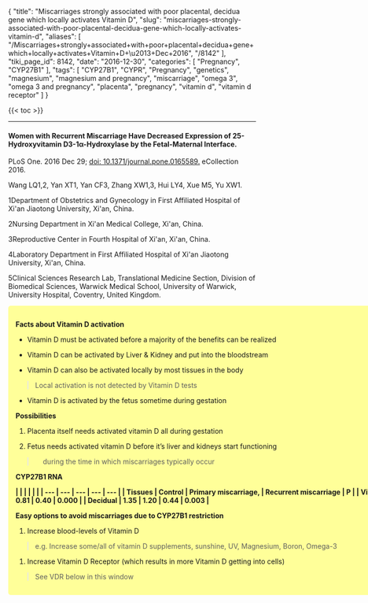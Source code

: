 {
    "title": "Miscarriages strongly associated with poor placental, decidua gene which locally activates Vitamin D",
    "slug": "miscarriages-strongly-associated-with-poor-placental-decidua-gene-which-locally-activates-vitamin-d",
    "aliases": [
        "/Miscarriages+strongly+associated+with+poor+placental+decidua+gene+which+locally+activates+Vitamin+D+\u2013+Dec+2016",
        "/8142"
    ],
    "tiki_page_id": 8142,
    "date": "2016-12-30",
    "categories": [
        "Pregnancy",
        "CYP27B1"
    ],
    "tags": [
        "CYP27B1",
        "CYPR",
        "Pregnancy",
        "genetics",
        "magnesium",
        "magnesium and pregnancy",
        "miscarriage",
        "omega 3",
        "omega 3 and pregnancy",
        "placenta",
        "pregnancy",
        "vitamin d",
        "vitamin d receptor"
    ]
}


{{< toc >}}

---

#### Women with Recurrent Miscarriage Have Decreased Expression of 25-Hydroxyvitamin D3-1α-Hydroxylase by the Fetal-Maternal Interface.

PLoS One. 2016 Dec 29; [doi: 10.1371/journal.pone.0165589.](https://doi.org/10.1371/journal.pone.0165589.) eCollection 2016.

Wang LQ1,2, Yan XT1, Yan CF3, Zhang XW1,3, Hui LY4, Xue M5, Yu XW1.

1Department of Obstetrics and Gynecology in First Affiliated Hospital of Xi'an Jiaotong University, Xi'an, China.

2Nursing Department in Xi'an Medical College, Xi'an, China.

3Reproductive Center in Fourth Hospital of Xi'an, Xi'an, China.

4Laboratory Department in First Affiliated Hospital of Xi'an Jiaotong University, Xi'an, China.

5Clinical Sciences Research Lab, Translational Medicine Section, Division of Biomedical Sciences, Warwick Medical School, University of Warwick, University Hospital, Coventry, United Kingdom.

<div class="border" style="background-color:#FF9;padding:15px;margin:10px 0;border-radius:5px;width:800px">

 **Facts about Vitamin D activation** 

* Vitamin D must be activated before a majority of the benefits can be realized

* Vitamin D can be activated by Liver & Kidney and put into the bloodstream

* Vitamin D can also be activated locally by most tissues in the body 

> Local activation is not detected by Vitamin D tests

* Vitamin D is activated by the fetus sometime during gestation

 **Possibilities** 

1. Placenta itself needs activated vitamin D all during gestation

1. Fetus needs activated vitamin D before it’s liver and kidneys start functioning

> &nbsp; &nbsp; during the time in which miscarriages typically occur

 **CYP27B1 RNA** 

 **| | | | | |
| --- | --- | --- | --- | --- |
| Tissues  | Control  | Primary miscarriage,  | Recurrent miscarriage  | P |
| Villous  | 1.20 | 0.81 | 0.40 | 0.000 |
| Decidual  | 1.35 | 1.20 | 0.44  | 0.003 |** 

 **Easy options to avoid miscarriages due to CYP27B1 restriction** 

1. Increase blood-levels of Vitamin D 

> e.g. Increase some/all of vitamin D supplements, sunshine, UV, Magnesium, Boron, Omega-3

1. Increase Vitamin D Receptor (which results in more Vitamin D getting into cells)

> See VDR below in this window